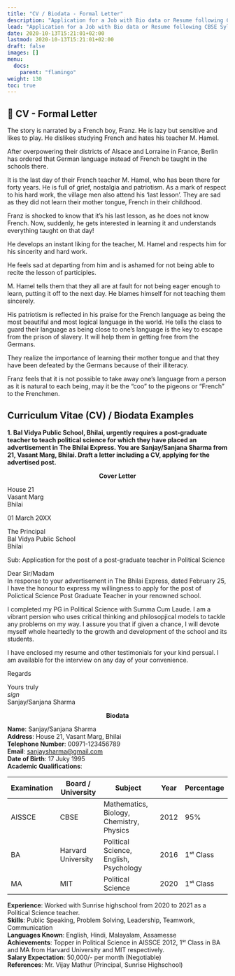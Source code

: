 ```yaml
---
title: "CV / Biodata - Formal Letter"
description: "Application for a Job with Bio data or Resume following CBSE Syllabus"
lead: "Application for a Job with Bio data or Resume following CBSE Syllabus"
date: 2020-10-13T15:21:01+02:00
lastmod: 2020-10-13T15:21:01+02:00
draft: false
images: []
menu:
  docs:
    parent: "flamingo"
weight: 130
toc: true
---
```


## 📑 CV - Formal Letter 

The story is narrated by a French boy, Franz. He is lazy but sensitive and likes to play. He dislikes studying French and hates his teacher M. Hamel.

After overpowering their districts of Alsace and Lorraine in France, Berlin has ordered that German language instead of French be taught in the schools there.

It is the last day of their French teacher M. Hamel, who has been there for forty years. He is full of grief, nostalgia and patriotism. As a mark of respect to his hard work, the village men also attend his ‘last lesson’. They are sad as they did not learn their mother tongue, French in their childhood.

Franz is shocked to know that it’s his last lesson, as he does not know French. Now, suddenly, he gets interested in learning it and understands everything taught on that day!

He develops an instant liking for the teacher, M. Hamel and respects him for his sincerity and hard work.

He feels sad at departing from him and is ashamed for not being able to recite the lesson of participles.

M. Hamel tells them that they all are at fault for not being eager enough to learn, putting it off to the next day. He blames himself for not teaching them sincerely.

His patriotism is reflected in his praise for the French language as being the most beautiful and most logical language in the world. He tells the class to guard their language as being close to one’s language is the key to escape from the prison of slavery. It will help them in getting free from the Germans.

They realize the importance of learning their mother tongue and that they have been defeated by the Germans because of their illiteracy.

Franz feels that it is not possible to take away one’s language from a person as it is natural to each being, may it be the “coo” to the pigeons or “French” to the Frenchmen.


## Curriculum Vitae (CV) / Biodata Examples

**1. Bal Vidya Public School, Bhilai, urgently requires a post-graduate teacher to teach political science for which they have placed an advertisement in The Bhilai Express. You are Sanjay/Sanjana Sharma from 21, Vasant Marg, Bhilai. Draft a letter including a CV, applying for the advertised post.**

<center><b>Cover Letter</b></center>

House 21  
Vasant Marg  
Bhilai

01 March 20XX

The Principal  
Bal Vidya Public School  
Bhilai  

Sub: Application for the post of a post-graduate teacher in Political Science

Dear Sir/Madam   
In response to your advertisement in The Bhilai Express, dated February 25, I have the honour to express my willingness to apply for the post of Polictical Science Post Graduate Teacher in your renowned school.

I completed my PG in Political Science with Summa Cum Laude. I am a vibrant persion who uses critical thinking and philosopjical models to tackle any problems on my way. I assure you that if given a chance, I will devote myself whole heartedly to the growth and development of the school and its students.

I have enclosed my resume and other testimonials for your kind persual. I am available for the interview on any day of your convenience.

Regards

Yours truly  
*sign*  
Sanjay/Sanjana Sharma

<center><b>Biodata</b></center>

**Name**: Sanjay/Sanjana Sharma  
**Address**: House 21, Vasant Marg, Bhilai  
**Telephone Number**: 00971-123456789  
**Email**: sanjaysharma@gmail.com  
**Date of Birth**: 17 Juky 1995  
**Academic Qualifications**:  

| Examination | Board / University | Subject                                  | Year | Percentage |
|-------------|--------------------|------------------------------------------|------|------------|
| AISSCE      | CBSE               | Mathematics, Biology, Chemistry, Physics | 2012 | 95%        |
| BA          | Harvard University | Political Science, English, Psychology   | 2016 | 1ˢᵗ Class  |
| MA          | MIT                | Political Science                        | 2020 | 1ˢᵗ Class  |

**Experience**: Worked with Sunrise highschool from 2020 to 2021 as a Political Science teacher.  
**Skills**: Public Speaking, Problem Solving, Leadership, Teamwork, Communication  
**Languages Known**: English, Hindi, Malayalam, Assamesse  
**Achievements**: Topper in Political Science in AISSCE 2012, 1ˢᵗ Class in BA and MA from Harvard University and MIT respectively.  
**Salary Expectation**: 50,000/- per month (Negotiable)  
**References**: Mr. Vijay Mathur (Principal, Sunrise Highschool)  

